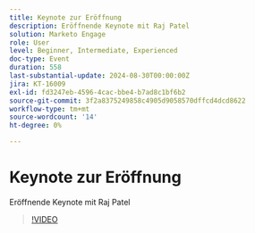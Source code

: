 ```yaml
---
title: Keynote zur Eröffnung
description: Eröffnende Keynote mit Raj Patel
solution: Marketo Engage
role: User
level: Beginner, Intermediate, Experienced
doc-type: Event
duration: 558
last-substantial-update: 2024-08-30T00:00:00Z
jira: KT-16009
exl-id: fd3247eb-4596-4cac-bbe4-b7ad8c1bf6b2
source-git-commit: 3f2a8375249858c4905d9058570dffcd4dcd8622
workflow-type: tm+mt
source-wordcount: '14'
ht-degree: 0%

---
```


# Keynote zur Eröffnung

Eröffnende Keynote mit Raj Patel

>[!VIDEO](https://video.tv.adobe.com/v/3432957/?learn=on)
